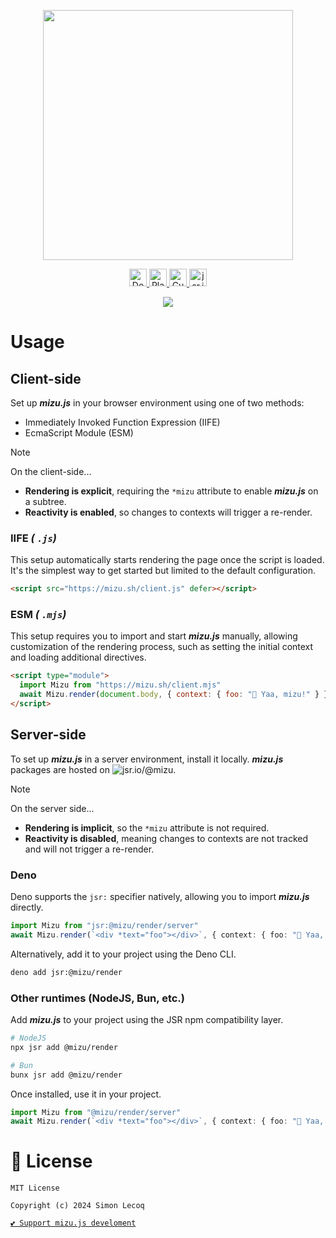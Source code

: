 <p align="center"><a href="https://mizu.sh"><img src="https://mizu.sh/minu.png" width="400"></a></p>

<p align="center">
  <a href="https://mizu.sh">
    <img height="28" src="https://img.shields.io/badge/%F0%9F%93%9A-Documentation-black?labelColor=black" alt="Documentation">
  </a>
  <a href="https://mizu.sh/playground">
    <img height="28" src="https://img.shields.io/badge/%F0%9F%A7%AA-Playground-black?labelColor=black" alt="Playground">
  </a>
  <a href="https://mizu.sh/build">
    <img height="28" src="https://img.shields.io/badge/%F0%9F%94%A7-Custom%20builder-black?labelColor=black" alt="Custom builder">
  </a>
  <a href="https://jsr.io/@mizu">
    <img height="28" src="https://img.shields.io/jsr/v/%40mizu/render?logo=jsr&label=jsr.io&labelColor=black&color=black" alt="jsr.io">
  </a>
</p>

<p align="center"><a href="https://mizu.sh/playground"><img src="https://mizu.sh/demo_browser.png"></a></p>

<!-- @mizu/www/html/mizu/usage.html -->

# Usage

## Client-side

Set up _**mizu.js**_ in your browser environment using one of two methods:

- Immediately Invoked Function Expression (IIFE)
- EcmaScript Module (ESM)

> [!NOTE]
>
> On the client-side...
>
> - **Rendering is explicit**, requiring the `*mizu` attribute to enable _**mizu.js**_ on a subtree.
> - **Reactivity is enabled**, so changes to contexts will trigger a re-render.

### IIFE _( `.js`)_

This setup automatically starts rendering the page once the script is loaded. It's the simplest way to get started but limited to the default configuration.

```html
<script src="https://mizu.sh/client.js" defer></script>
```

### ESM _( `.mjs`)_

This setup requires you to import and start _**mizu.js**_ manually, allowing customization of the rendering process, such as setting the initial context and loading additional directives.

```html
<script type="module">
  import Mizu from "https://mizu.sh/client.mjs"
  await Mizu.render(document.body, { context: { foo: "🌊 Yaa, mizu!" } })
</script>
```

## Server-side

To set up _**mizu.js**_ in a server environment, install it locally. _**mizu.js**_ packages are hosted on ![jsr.io/@mizu](https://jsr.io/@mizu).

> [!NOTE]
>
> On the server side...
>
> - **Rendering is implicit**, so the `*mizu` attribute is not required.
> - **Reactivity is disabled**, meaning changes to contexts are not tracked and will not trigger a re-render.

### Deno

Deno supports the `jsr:` specifier natively, allowing you to import _**mizu.js**_ directly.

```ts
import Mizu from "jsr:@mizu/render/server"
await Mizu.render(`<div *text="foo"></div>`, { context: { foo: "🌊 Yaa, mizu!" } })
```

Alternatively, add it to your project using the Deno CLI.

```bash
deno add jsr:@mizu/render
```

### Other runtimes (NodeJS, Bun, etc.)

Add _**mizu.js**_ to your project using the JSR npm compatibility layer.

```bash
# NodeJS
npx jsr add @mizu/render
```

```bash
# Bun
bunx jsr add @mizu/render
```

Once installed, use it in your project.

```ts
import Mizu from "@mizu/render/server"
await Mizu.render(`<div *text="foo"></div>`, { context: { foo: "🌊 Yaa, mizu!" } })
```

<!-- @mizu/www/html/mizu/usage.html -->

# 📜 License

```
MIT License

Copyright (c) 2024 Simon Lecoq
```

[`💕 Support mizu.js develoment`](https://github.com/sponsors/lowlighter)
